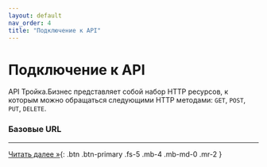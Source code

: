 ```yaml
---
layout: default
nav_order: 4
title: "Подключение к API"
---
```


# Подключение к API

API Тройка.Бизнес представляет собой набор HTTP ресурсов, к которым можно обращаться следующими HTTP методами: `GET`, `POST`, `PUT`, `DELETE`.

### Базовые URL


---

[Читать далее &raquo;](/docs/api){: .btn .btn-primary .fs-5 .mb-4 .mb-md-0 .mr-2 }
